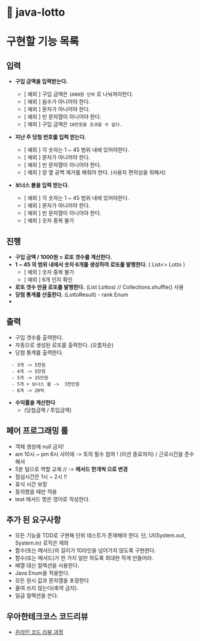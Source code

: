 # 🚀 java-lotto

# 구현할 기능 목록

## 입력

- **구입 금액을 입력받는다.**
    - [ 예외 ] 구입 금액은 `1000원 단위` 로 나눠져야한다.
    - [ 예외 ] 음수가 아니어야 한다.
    - [ 예외 ] 문자가 아니어야 한다.
    - [ 예외 ] 빈 문자열이 아니어야 한다.
    - [ 예외 ] 구입 금액은 `10만원을 초과할 수 없다.`

- **지난 주 당첨 번호를 입력 받는다.**
    - [ 예외 ] 각 숫자는 1 ~ 45 범위 내에 있어야한다.
    - [ 예외 ] 문자가 아니어야 한다.
    - [ 예외 ] 빈 문자열이 아니어야 한다.
    - [ 예외 ] 양 옆 공백 제거를 해줘야 한다. (사용자 편의성을 위해서)

- **보너스 볼을 입력 받는다.**
    - [ 예외 ] 각 숫자는 1 ~ 45 범위 내에 있어야한다.
    - [ 예외 ] 문자가 아니어야 한다.
    - [ 예외 ] 빈 문자열이 아니어야 한다.
    - [ 예외 ] 숫자 중복 불가

## 진행

- **구입 금액 / 1000원 = 로또 갯수를 계산한다.**
- **1 ~ 45 의 범위 내에서 숫자 6개를 생성하여 로또를 발행한다.**  ( List<> Lotto )
    - [ 예외 ] 숫자 중복 불가
    - [ 예외 ] 6개 인지 확인
- **로또 갯수 만큼 로또를 발행한다.**  (List<Lotto> Lottos) // Collections.shuffle() 사용
- **당첨 통계를 산출한다.**  (LottoResult) - rank Enum
-

## 출력

- 구입 갯수를 출력한다.
- 자동으로 생성된 로또를 출력한다. (오름차순)
- 당첨 통계를 출력한다.

```text
  - 3개 -> 5천원
  - 4개 -> 5만원
  - 5개 -> 15만원
  - 5개 + 보너스 볼 ->  3천만원
  - 6개 -> 20억
```

- **수익률을 계산한다**
    - (당첨금액 / 투입금액)

## 페어 프로그래밍 룰

- 객체 생성에 null 금지!
- am 10시 ~ pm 6시 사이에 -> 토의 필수 참여 ! (미션 종료까지) / 근로시간을 준수해서
- 5분 텀으로 역할 교체 // -> **메서드 한개씩 으로 변경**
- 점심시간은 1시 ~ 2시 !!
- 휴식 시간 보장
- 동의했을 때만 적용
- test 메서드 명은 영어로 작성한다.

## 추가 된 요구사항

- 모든 기능을 TDD로 구현해 단위 테스트가 존재해야 한다. 단, UI(System.out, System.in) 로직은 제외
- 함수(또는 메서드)의 길이가 10라인을 넘어가지 않도록 구현한다.
- 함수(또는 메서드)가 한 가지 일만 하도록 최대한 작게 만들어라.
- 배열 대신 컬렉션을 사용한다.
- Java Enum을 적용한다.
- 모든 원시 값과 문자열을 포장한다
- 줄여 쓰지 않는다(축약 금지).
- 일급 컬렉션을 쓴다.

## 우아한테크코스 코드리뷰

- [온라인 코드 리뷰 과정](https://github.com/woowacourse/woowacourse-docs/blob/master/maincourse/README.md)

